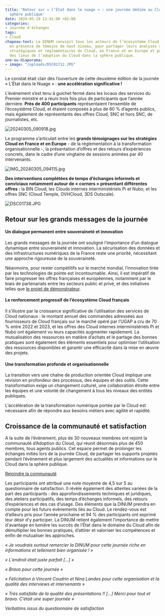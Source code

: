 ```yaml
---
title: 'Retour sur « l’État dans le nuage » : une journée dédiée au Cloud dans la
  sphère publique'
date: 2024-05-19 12:41:00 +02:00
categories:
- Journée d'échanges
tags:
- Cloud
chapeau-text: La DINUM conviait tous les acteurs de l’écosystème Cloud le 5 mars dernier,
  en présence de témoins de haut niveau, pour partager leurs analyses sur les évolutions
  stratégiques et réglementaires du Cloud, en France et en Europe et partager un état
  des lieux de l’adoption du Cloud dans la sphère publique.
une-ou-diaporama:
- image: "/uploads/DSC01712.JPG"
---
```


Le constat était clair dès l’ouverture de cette deuxième édition de la journée « L’État dans le Nuage » : **une accélération significative !** 

L’évènement s’est tenu à guichet fermé dans les locaux des services du Premier ministre et a réuni trois fois plus de participants que l’année dernière. **Près de 400 participants** représentaient l’ensemble de l’écosystème Cloud, et étaient composés à plus de 60 % d’agents publics, mais également de représentants des offres Cloud, SNC et hors SNC, de journalistes, etc.

![20240305_090918.jpg](/uploads/20240305_090918.jpg)

Le programme s’articulait entre les **grands témoignages sur les stratégies Cloud en France et en Europe** - de la réglementation à la transformation organisationnelle -, la présentation d’offres et des retours d’expériences concrets, dans le cadre d’une vingtaine de sessions animées par 40 intervenants.

![IMG_20240305_094115.jpg](/uploads/IMG_20240305_094115.jpg)

**Des interventions complétées de temps d’échanges informels et conviviaux notamment autour de « corners » présentant différentes offres :** la BIN Cloud, les Clouds internes interministériels Pi et Nubo, et les offres SNC (Cloud Temple, OVHCloud, 3DS Outscale).

![DSC01738.JPG](/uploads/DSC01738.JPG)

## **Retour sur les grands messages de la journée**

#### **Un dialogue permanent entre souveraineté et innovation**

Les grands messages de la journée ont souligné l’importance d’un dialogue dynamique entre souveraineté et innovation. La sécurisation des données et des infrastructures numériques de la France reste une priorité, nécessitant une approche rigoureuse de la souveraineté.

Néanmoins, pour rester compétitifs sur le marché mondial, l’innovation tirée par les technologies de pointe est incontournable. Ainsi, il est impératif de faire progresser les offres françaises et européennes, notamment par le biais de partenariats entre les secteurs public et privé, et des initiatives telles que [le projet de démonstrateur](https://www.numerique.gouv.fr/espace-presse/letat-publie-son-recueil-des-besoins-des-projets-informatiques-publics-en-matiere-de-cloud-de-confiance/).

#### **Le renforcement progressif de l’écosystème Cloud français**

Il s’illustre par la croissance significative de l’utilisation des services de Cloud nationaux : le montant annuel des commandes adressées aux fournisseurs de Cloud français sur le marché opéré par l’UGAP a cru de 70 % entre 2022 et 2023, et les offres des Cloud internes interministériels Pi et Nubo ont également vu leurs capacités augmenter rapidement.
La mutualisation des ressources en matière d’achats et le partage des bonnes pratiques sont également des éléments essentiels pour optimiser l’utilisation des ressources disponibles et garantir une efficacité dans la mise en œuvre des projets.

#### **Une transformation profonde et organisationnelle**

La transition vers une chaîne de production orientée Cloud implique une révision en profondeur des processus, des équipes et des outils. Cette transformation exige un changement culturel, une collaboration étroite entre les équipes et une volonté de changement à tous les niveaux des entités publiques.

L’accélération de la transformation numérique portée par le Cloud est nécessaire afin de répondre aux besoins métiers avec agilité et rapidité.

## **Croissance de la communauté et satisfaction**

A la suite de l’évènement, plus de 30 nouveaux membres ont rejoint la communauté d’Adoption du Cloud, qui réunit désormais plus de 450 membres, tous agents publics. Cet espace permet de prolonger les échanges initiés lors de la journée Cloud, de partager les supports projetés pendant l’évènement et plus largement des actualités et informations sur le Cloud dans la sphère publique.

[Rejoindre la communauté](https://www.numerique.gouv.fr/services/cloud/)

Les participants ont attribué une note moyenne de 4,5 sur 5 au questionnaire de satisfaction. Il révèle également des attentes variées de la part des participants : des approfondissements techniques et juridiques, des ateliers participatifs, des temps d’échanges informels, des retours d’expériences et des cas d’usage. 
Des éléments que la DINUM prendra en compte pour les futurs évènements liés au Cloud. Le rendez-vous est d’ailleurs pris pour l’année prochaine et 94 % des participants ont exprimé leur désir d'y participer. La DINUM retient également l’importance de mettre d'avantage en lumière les succès de l’État dans le domaine du Cloud afin de démultiplier les bonnes pratiques, d’attirer et valoriser les compétences et enfin de mutualiser les approches.

*« Je voudrais surtout remercier la DINUM pour cette journée riche en informations et tellement bien organisée ! »*

*« L’endroit était juste parfait […] »*

*« Bravo pour cette journée »* 

*« Félicitation à Vincent Coudrin et Nina Landes pour cette organisation et la qualité des interviews et intervenants »*

*« Très satisfaite de la qualité des présentations !! […] Merci pour tout et bravo. C’était une super journée »*

*Verbatims issus du questionnaire de satisfaction*
